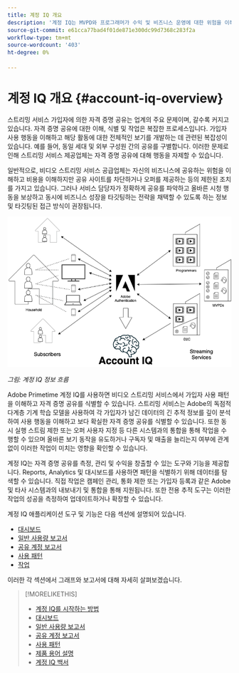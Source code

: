 ```yaml
---
title: 계정 IQ 개요
description: '계정 IQ는 MVPD와 프로그래머가 수익 및 비즈니스 운영에 대한 위험을 이해하고 자격 증명 사기의 영향을 완화하는 가장 효과적인 조치를 결정하는 데 도움이 됩니다. '
source-git-commit: e61cca77bad4f01de871e300dc99d7368c283f2a
workflow-type: tm+mt
source-wordcount: '403'
ht-degree: 0%

---
```



# 계정 IQ 개요 {#account-iq-overview}

스트리밍 서비스 가입자에 의한 자격 증명 공유는 업계의 주요 문제이며, 갈수록 커지고 있습니다. 자격 증명 공유에 대한 이해, 식별 및 작업은 복잡한 프로세스입니다. 가입자 사용 행동을 이해하고 해당 활동에 대한 전체적인 보기를 개발하는 데 관련된 복잡성이 있습니다. 예를 들어, 동일 세대 및 외부 구성원 간의 공유를 구별합니다. 이러한 문제로 인해 스트리밍 서비스 제공업체는 자격 증명 공유에 대해 행동을 자제할 수 있습니다.

일반적으로, 비디오 스트리밍 서비스 공급업체는 자신의 비즈니스에 공유하는 위험을 이해하고 비용을 이해하지만 공유 사이트를 차단하거나 오퍼를 제공하는 등의 제한된 조치를 가지고 있습니다. 그러나 서비스 담당자가 정확하게 공유를 파악하고 올바른 시청 행동을 보상하고 동시에 비즈니스 성장을 타깃팅하는 전략을 채택할 수 있도록 하는 정보 및 타깃팅된 접근 방식이 권장됩니다.

![계정 IQ 흐름 다이어그램](assets/aiq-intro.png)

*그림: 계정 IQ 정보 흐름*

Adobe Primetime 계정 IQ를 사용하면 비디오 스트리밍 서비스에서 가입자 사용 패턴을 이해하고 자격 증명 공유를 식별할 수 있습니다. 스트리밍 서비스는 Adobe의 독점적 다계층 기계 학습 모델을 사용하여 각 가입자가 남긴 데이터의 긴 추적 정보를 깊이 분석하여 사용 행동을 이해하고 보다 확실한 자격 증명 공유를 식별할 수 있습니다. 또한 동시 실행 스트림 제한 또는 오퍼 사용자 지정 등 다른 시스템과의 통합을 통해 작업을 수행할 수 있으며 올바른 보기 동작을 유도하거나 구독자 및 매출을 늘리는지 여부에 관계없이 이러한 작업이 미치는 영향을 확인할 수 있습니다.

계정 IQ는 자격 증명 공유를 측정, 관리 및 수익을 창출할 수 있는 도구와 기능을 제공합니다. Reports, Analytics 및 대시보드를 사용하면 패턴을 식별하기 위해 데이터를 탐색할 수 있습니다. 직접 작업은 캠페인 관리, 통화 제한 또는 가입자 등록과 같은 Adobe 및 타사 시스템과의 내보내기 및 통합을 통해 지원됩니다. 또한 전용 추적 도구는 이러한 작업의 성공을 측정하여 업데이트하거나 확장할 수 있습니다.

계정 IQ 애플리케이션 도구 및 기능은 다음 섹션에 설명되어 있습니다.

* [대시보드](/help/AccountIQ/dashboard.md)
* [일반 사용량 보고서](/help/AccountIQ/general-usage-reports.md)
* [공유 계정 보고서](/help/AccountIQ/shared-acc-reports.md)
* [사용 패턴](/help/AccountIQ/usage-patterns.md)
* [작업](/help/AccountIQ/operations.md)

이러한 각 섹션에서 그래프와 보고서에 대해 자세히 살펴보겠습니다.

>[!MORELIKETHIS]
>
>* [계정 IQ를 시작하는 방법](/help/AccountIQ/get-started.md)
>* [대시보드](/help/AccountIQ/dashboard.md)
>* [일반 사용량 보고서](/help/AccountIQ/general-usage-reports.md)
>* [공유 계정 보고서](/help/AccountIQ/shared-acc-reports.md)
>* [사용 패턴](/help/AccountIQ/usage-patterns.md)
>* [제품 용어 설명](/help/AccountIQ/product-concepts.md)
>* [계정 IQ 백서](https://www.adobe.com/content/dam/dx/us/en/products/primetime/resources/primetime-account-iq-whitepaper.pdf)


<!-- Credential sharing is rampant and prevalent among subscribers in the video streaming industry. To add to it, understanding, identifying, and acting on password sharing is a complex process. There is complexity involved in understanding the subscriber usage behavior and developing a holistic view of viewer activity—for example, distinguishing sharing among members within the same household and outside. Due to this challenge, streaming service providers have inhibitions in acting against password sharing.

Generally, video streaming service providers consider password sharing as fatal for business and act strongly against it, by blocking the sharers. However, it is advised to follow a holistic approach that enables them to understand sharing accurately and adopt strategies to reward good viewing behavior and target business growth simultaneously.

![Account IQ flow diagram](assets/aiq-intro.png)

*Figure: Account IQ information flow*

Adobe Primetime Account IQ enables video streaming services understand the subscriber usage patterns and identify password sharing by analyzing usage behavior. Moreover, it validates the impact of applying actions to encourage legitimate viewing behavior while maximizing business ROI, eventually growing subscribers and revenue.

By deeply analyzing the long, winding trail of data left behind by each subscriber using Adobe’s proprietary multi-layer machine learning model, customers can understand usage behavior and identify password sharing with a greater degree of certainty, use the insights to validate the impact of applying actions to encourage legitimate viewing behavior while maximizing business growth, eventually act on password sharing using validated tactics to improve viewer experience, growing subscribers and revenue (for e.g. converting sharers to paid subscribers, managing ad loads based on sharing behavior, rewarding good behavior with better viewer experience).

Account IQ is helps you understand usage patterns and identify password sharing by leveraging the Primetime Authentication  solution that processes a huge volume of TV Everywhere transactions. A proprietary multi-layer machine learning model trained by this real-world TVE data accurately characterizes usage patterns and helps video streaming services understand usage patterns and identify password sharing at an individual account level. Based on Adobe’s customer experience management solutions, Account IQ enables video streaming services to effectively use their audience data to create actionable sharing profiles as well powers integrations with other Adobe Digital Experience and 3rd party solutions—for example, Adobe Primetime Concurrency Monitoring or Adobe Analytics—to enable understanding usage patterns, identify and act upon password sharing.


<!-- The widespread availability of video content and streaming services bring with it problem of account sharing; eventually leading to the loss of revenue by content providers. Account IQ helps TV Everywhere and VOD (video on demand) providers understand the risks to their revenue and business operations, and determine the most effective actions to take to mitigate the impacts of credential fraud. It helps these media companies (MVPDs, Programmers, and VOD providers) manage and uncover the instances of password sharing with a high level of confidence, enabling them deliver better business outcomes and provide better viewing experiences for subscribers.

To help media companies better understand the password sharing within their businesses, Primetime Account IQ determines **Password Sharing Risk Index** that rates every subscriber on their likelihood of sharing account credentials for subscription passwords, from very low to very high. Based on these calculations and the resulting indices, analytics are performed and visuals are generated for better understanding and interpretation of the account sharing behavior. Account IQ is a hosted web application, which you can access using your browser.

Account IQ assigns sharing scores to different subscriber accounts, so that the content providers (media companies, programmers, MVPDs, and VOD providers) can take informed decisions about subscriber accounts and check the illicit sharing.

Passwords are the main methods for viewers to authenticate, and there is a misconception that credential sharing is allowed. This idea makes illicit password sharing a common practice; necessitating the need for media companies to educate their viewers about permissible sharing and prevent illicit sharing.-->
